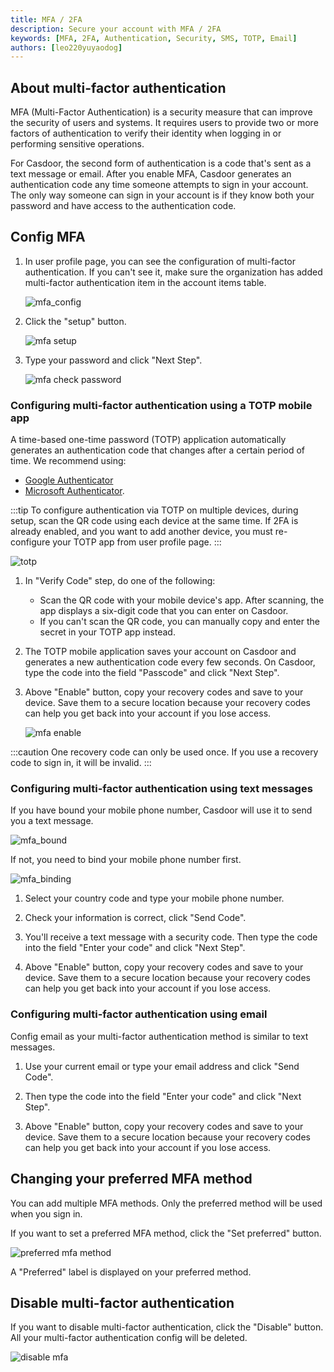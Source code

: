 ```yaml
---
title: MFA / 2FA
description: Secure your account with MFA / 2FA
keywords: [MFA, 2FA, Authentication, Security, SMS, TOTP, Email]
authors: [leo220yuyaodog]
---
```


## About multi-factor authentication

MFA (Multi-Factor Authentication) is a security measure that can improve the security of users and systems. It requires
users to provide two or more factors of authentication to verify their identity when logging in or performing sensitive operations.

For Casdoor, the second form of authentication is a code that's sent as a text message or email. After you enable MFA,
Casdoor generates an authentication code any time someone attempts to sign in your account. The only way someone can sign in your account is if they know both your password and have access to the authentication code.

## Config MFA

1. In user profile page, you can see the configuration of multi-factor authentication. If you can't see it, make sure the organization has added
   multi-factor authentication item in the account items table.

   ![mfa_config](/img/user/mfa/mfa_config.png)

2. Click the "setup" button.

   ![mfa setup](/img/user/mfa/mfa_setup.png)

3. Type your password and click "Next Step".

   ![mfa check password](/img/user/mfa/mfa_check_password.png)

### Configuring multi-factor authentication using a TOTP mobile app

A time-based one-time password (TOTP) application automatically generates an authentication code that changes after a
certain period of time. We recommend using:

- [Google Authenticator](https://play.google.com/store/apps/details?id=com.google.android.apps.authenticator2&hl=en_US&gl=US)
- [Microsoft Authenticator](https://play.google.com/store/apps/details?id=com.azure.authenticator&hl=en_US&gl=US).

:::tip
To configure authentication via TOTP on multiple devices, during setup, scan the QR code using each device at the same
time. If 2FA is already enabled, and you want to add another device, you must re-configure your TOTP app from user profile page.
:::

![totp](/img/user/mfa/mfa_totp.png)

1. In "Verify Code" step, do one of the following:

   - Scan the QR code with your mobile device's app. After scanning, the app displays a six-digit code that you can enter on
     Casdoor.
   - If you can't scan the QR code, you can manually copy and enter the secret in your TOTP app instead.

2. The TOTP mobile application saves your account on Casdoor and generates a new authentication code every few seconds.
   On Casdoor, type the code into the field "Passcode" and click "Next Step".

3. Above "Enable" button, copy your recovery codes and save to your device. Save them to a secure location because your
   recovery codes can help you get back into your account if you lose access.

   ![mfa enable](/img/user/mfa/mfa_enable.png)

:::caution
One recovery code can only be used once. If you use a recovery code to sign in, it will be invalid.
:::

### Configuring multi-factor authentication using text messages

If you have bound your mobile phone number, Casdoor will use it to send you a text message.

![mfa_bound](/img/user/mfa/mfa_bound.png)

If not, you need to bind your mobile phone number first.

![mfa_binding](/img/user/mfa/mfa_binding.png)

1. Select your country code and type your mobile phone number.

2. Check your information is correct, click "Send Code".

3. You'll receive a text message with a security code. Then type the code into the field "Enter your code" and click "Next Step".

4. Above "Enable" button, copy your recovery codes and save to your device. Save them to a secure location because your
   recovery codes can help you get back into your account if you lose access.

### Configuring multi-factor authentication using email

Config email as your multi-factor authentication method is similar to text messages.

1. Use your current email or type your email address and click "Send Code".

2. Then type the code into the field "Enter your code" and click "Next Step".

3. Above "Enable" button, copy your recovery codes and save to your device. Save them to a secure location because your
   recovery codes can help you get back into your account if you lose access.

## Changing your preferred MFA method

You can add multiple MFA methods. Only the preferred method will be used when you sign in.

If you want to set a preferred MFA method, click the "Set preferred" button.

![preferred mfa method](/img/user/mfa/mfa_preferred_method.png)

A "Preferred" label is displayed on your preferred method.

## Disable multi-factor authentication

If you want to disable multi-factor authentication, click the "Disable" button. All your multi-factor authentication config
will be deleted.

![disable mfa](/img/user/mfa/mfa_disable.png)
